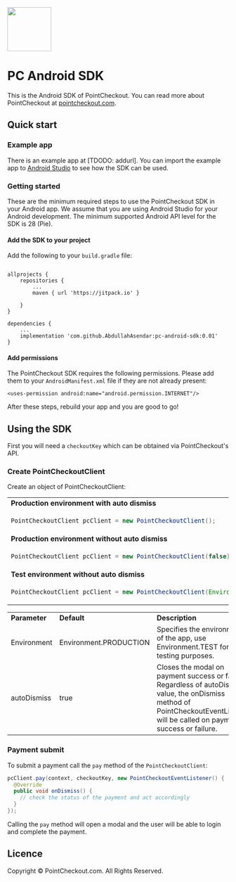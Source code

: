 <img src="https://www.pointcheckout.com/img/logo/logo.svg" width=100/>

# PC Android SDK

This is the Android SDK of PointCheckout. You can read more about PointCheckout at [pointcheckout.com](https://www.pointcheckout.com/).

## Quick start

### Example app
There is an example app at [TDODO: addurl]. You can import the example app to [Android Studio](https://developer.android.com/studio) to see how the SDK can be used.

### Getting started

These are the minimum required steps to use the PointCheckout SDK in your Android app. We assume that you are using Android Studio for your Android development. The minimum supported Android API level for the SDK is 28 (Pie).

#### Add the SDK to your project

Add the following to your `build.gradle` file:

```

allprojects {
    repositories {
        ...
        maven { url 'https://jitpack.io' }

    }
}

dependencies {
    ...
    implementation 'com.github.AbdullahAsendar:pc-android-sdk:0.01'
}
```

#### Add permissions

The PointCheckout SDK requires the following permissions. Please add them to your `AndroidManifest.xml` file if they are not already present:

```
<uses-permission android:name="android.permission.INTERNET"/>
```

After these steps, rebuild your app and you are good to go!

## Using the SDK

First you will need a `checkoutKey` which can be obtained via PointCheckout's API.

### Create PointCheckoutClient

Create an object of PointCheckoutClient:

<table>
<tr>
<td>
<b>Production environment with auto dismiss</b>
</td>
</tr>
<tr>
<td>

```java
PointCheckoutClient pcClient = new PointCheckoutClient();
```
</td>
</tr>

<tr>
<td>
<b>Production environment without auto dismiss</b>
</td>
</tr>
<tr>
<td>

```java
PointCheckoutClient pcClient = new PointCheckoutClient(false);
```
</td>
</tr>

<tr>
<td>
<b>Test environment without auto dismiss</b>
</td>
</tr>
<tr>
<td>

```java
PointCheckoutClient pcClient = new PointCheckoutClient(Environment.TEST, true);
```
</td>
</tr>


<table>
<tr>
<td>
<b>Parameter</b>
</td>
<td>
<b>Default</b>
</td>
<td>
<b>Description</b>
</td>
</tr>
<tr>
<td>
Environment
</td>
<td>
Environment.PRODUCTION
</td>
<td>
Specifies the environment of the app, use Environment.TEST for testing purposes.
</td>
</tr>

<tr>
<td>
autoDismiss
</td>
<td>
true
</td>
<td>
Closes the modal on payment success or failure. 
Regardless of autoDismiss value, the onDismiss method of PointCheckoutEventListener will be called on payment success or failure.
</td>
</tr>

</table>

### Payment submit

To submit a payment call the `pay` method of the `PointCheckoutClient`:

```java
pcClient.pay(context, checkoutKey, new PointCheckoutEventListener() {
  @Override
  public void onDismiss() {
    // check the status of the payment and act accordingly
  }
});
```

Calling the `pay` method will open a modal and the user will be able to login and complete the payment.

## Licence
Copyright © PointCheckout.com. All Rights Reserved.
